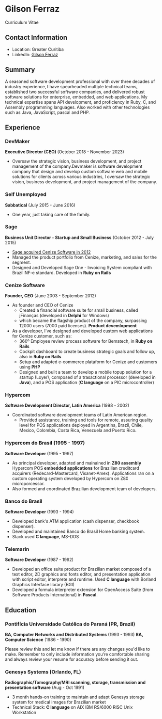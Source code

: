 # Gilson Ferraz

Curriculum Vitae

## Contact Information

- Location: Greater Curitiba
- LinkedIn: [Gilson Ferraz](https://www.linkedin.com/in/gilson-ferraz-a290b64/)

## Summary

A seasoned software development professional with over three decades of industry experience, I have spearheaded multiple technical teams, established two successful software companies, and delivered robust software solutions for enterprise, embedded, and web applications. My technical expertise spans API development, and proficiency in Ruby, C, and Assembly programming languages. Also worked with other technologies such as Java, JavaScript, pascal and PHP.

## Experience

### DevMaker

**Executive Director (CEO)** (October 2018 - November 2023)

- Oversaw the strategic vision, business development, and project management of the company.Devmaker is software development company that design and develop custom software web and mobile solutions for clients across various industries, I oversaw the strategic vision, business development, and project management of the company.

### Self Unemployed

**Sabbatical** (July 2015 - June 2016)

- One year, just taking care of the family.

### Sage

**Business Unit Director - Startup and Small Business** (October 2012 - July 2015)

- [Sage acquired Cenize Software in 2012](https://mergr.com/the-sage-group-acquires-cenize-inform%C3%A1tica)
- Managed the product portfolio from Cenize, marketing, and sales for the segment.
- Designed and Developed Sage One - Invoicing System compliant with Brazil NF-e standard. Developed in **Ruby on Rails**

### Cenize Software

**Founder, CEO** (June 2003 - September 2012)

- As founder and CEO of Cenize
  - Created a financial software suite for small business, called jFinanças (developed in **Delphi** for Windows)
  - which became the flagship product of the company, surpassing 12000 users (7000 paid licenses). **Product devemlopment**
- As a developer, I've designed and developed custom web applications for Cenize customer, such as:
  - 360º Employee review process software for Bematech, in **Ruby on Rails**
  - Cockpit dashboard to create business strategic goals and follow up, also in **Ruby on Rails**
  - Setup and adapted e-commerce plataform for Cenize and customers using **PHP**
  - Designed and built a team to develop a mobile topup solution for a startup (Loyer), composed of a trasactional processor (developed in **Java**), and a POS application (**C language** on a PIC microcontroller)

### Hypercom

**Software Development Director, Latin America** (1998 - 2002)

- Coordinated software development teams of Latin American region.
  - Provided assistance, training and tools for remote, assuring quality level for POS applications deployed in Argentina, Brazil, Chile, Mexico, Colombia, Costa Rica, Venezuela and Puerto Rico.

### Hypercom do Brasil (1995 - 1997)

**Software Developer** (1995 - 1997)

- As principal developer, adapted and mainained in **Z80 assembly** Hypercom POS **embedded applications** for Brazilian creditcard acquirers (Redecard-Mastercard, Visanet-Amex). Applications ran on a custom operating system developed by Hypercom on Z80 microporcessor.
- Also formed and coordinated Brazilian development team of developers.

### Banco do Brasil

**Software Developer** (1993 - 1994)

- Developed bank's ATM application (cash dispenser, checkbook dispenser).
- Developed and maintained Banco do Brasil Home banking system.
- Stack used **C language**, MS-DOS

### Telemarin

**Software Developer** (1987 - 1992)

- Developed an office suite product for Brazilian market composed of a text editor, 2D graphics and fonts editor, and presentation application with script editor, interprete and runtime. Used **C language** with Borland Graphics Interface library (BGI)
- Developed a formula interpreter extension for OpenAccess Suite (from Software Products International) in **Pascal**.

## Education

### Pontifícia Universidade Católica do Paraná (PR, Brazil)

**BA, Computer Networks and Distributed Systems** (1993 - 1993)
**BA, Computer Science** (1986 - 1990)

Please review this and let me know if there are any changes you'd like to make. Remember to only include information you're comfortable sharing and always review your resume for accuracy before sending it out.

### Genesys Systems (Orlando, FL)

**Radiographic/Tomography/MRI scanning, storage, transmission and  presentation software** (Aug - Oct 1991)

- 3 month hands-on training to maintain and adapt Genesys storage system for medical images for Brazilian market
- Technical Stack: **C language** on AIX IBM RS/6000 RISC Unix Workstation
